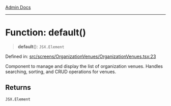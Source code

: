 [Admin Docs](/)

***

# Function: default()

> **default**(): `JSX.Element`

Defined in: [src/screens/OrganizationVenues/OrganizationVenues.tsx:23](https://github.com/gautam-divyanshu/talawa-admin/blob/10f2081e01fc4f6c0767e35f8c4ed3f09fb1baac/src/screens/OrganizationVenues/OrganizationVenues.tsx#L23)

Component to manage and display the list of organization venues.
Handles searching, sorting, and CRUD operations for venues.

## Returns

`JSX.Element`
